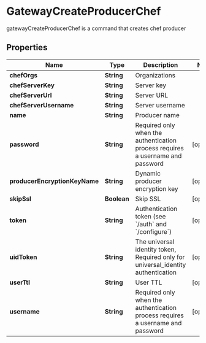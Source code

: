 

# GatewayCreateProducerChef

gatewayCreateProducerChef is a command that creates chef producer
## Properties

Name | Type | Description | Notes
------------ | ------------- | ------------- | -------------
**chefOrgs** | **String** | Organizations | 
**chefServerKey** | **String** | Server key | 
**chefServerUrl** | **String** | Server URL | 
**chefServerUsername** | **String** | Server username | 
**name** | **String** | Producer name | 
**password** | **String** | Required only when the authentication process requires a username and password |  [optional]
**producerEncryptionKeyName** | **String** | Dynamic producer encryption key |  [optional]
**skipSsl** | **Boolean** | Skip SSL |  [optional]
**token** | **String** | Authentication token (see &#x60;/auth&#x60; and &#x60;/configure&#x60;) |  [optional]
**uidToken** | **String** | The universal identity token, Required only for universal_identity authentication |  [optional]
**userTtl** | **String** | User TTL |  [optional]
**username** | **String** | Required only when the authentication process requires a username and password |  [optional]



